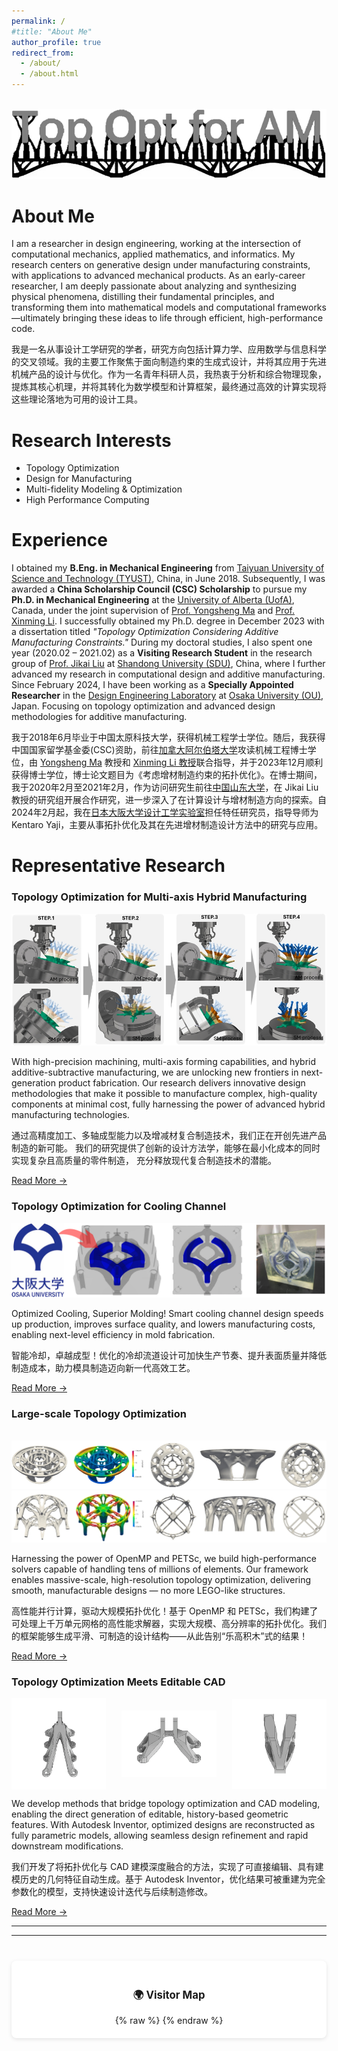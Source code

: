 ```yaml
---
permalink: /
#title: "About Me"
author_profile: true
redirect_from: 
  - /about/
  - /about.html
---
```


<br/><img src='/images/封面1.png'>

# About Me
<div class="research-text2">
<p>
I am a researcher in design engineering, working at the intersection of computational mechanics, applied mathematics, and informatics. My research centers on generative design under manufacturing constraints, with applications to advanced mechanical products. As an early-career researcher, I am deeply passionate about analyzing and synthesizing physical phenomena, distilling their fundamental principles, and transforming them into mathematical models and computational frameworks—ultimately bringing these ideas to life through efficient, high-performance code.
</p>

<p>
我是一名从事设计工学研究的学者，研究方向包括计算力学、应用数学与信息科学的交叉领域。我的主要工作聚焦于面向制造约束的生成式设计，并将其应用于先进机械产品的设计与优化。作为一名青年科研人员，我热衷于分析和综合物理现象，提炼其核心机理，并将其转化为数学模型和计算框架，最终通过高效的计算实现将这些理论落地为可用的设计工具。
</p>
</div>

# Research Interests
<ul class="research-interests">
  <li>Topology Optimization</li>
  <li>Design for Manufacturing</li>
  <li>Multi-fidelity Modeling & Optimization</li>
  <li>High Performance Computing</li>
</ul>



# Experience
<div class="research-text2">
<p>
I obtained my <strong>B.Eng. in Mechanical Engineering</strong> from <a href="https://pages.github.com/">Taiyuan University of Science and Technology (TYUST)</a>, China, in June 2018. Subsequently, I was awarded a <strong>China Scholarship Council (CSC) Scholarship</strong> to pursue my <strong>Ph.D. in Mechanical Engineering</strong> at the <a href="https://pages.github.com/">University of Alberta (UofA)</a>, Canada, under the joint supervision of <a href="https://faculty.sustech.edu.cn/?tagid=mays&iscss=1&snapid=1&orderby=date&go=2&lang=en">Prof. Yongsheng Ma</a> and <a href="https://pages.github.com/">Prof. Xinming Li</a>. I successfully obtained my Ph.D. degree in December 2023 with a dissertation titled <em>"Topology Optimization Considering Additive Manufacturing Constraints."</em> During my doctoral studies, I also spent one year (2020.02 – 2021.02) as a <strong>Visiting Research Student</strong> in the research group of <a href="https://www.mech.sdu.edu.cn/info/1132/129552.htm">Prof. Jikai Liu</a> at <a href="https://pages.github.com/">Shandong University (SDU)</a>, China, where I further advanced my research in computational design and additive manufacturing. Since February 2024, I have been working as a <strong>Specially Appointed Researcher</strong> in the <a href="https://pages.github.com/">Design Engineering Laboratory</a> at <a href="https://pages.github.com/">Osaka University (OU)</a>, Japan. Focusing on topology optimization and advanced design methodologies for additive manufacturing.
</p>

<p>
我于2018年6月毕业于中国太原科技大学，获得机械工程学士学位。随后，我获得中国国家留学基金委(CSC)资助，前往<a href="https://pages.github.com/">加拿大阿尔伯塔大学</a>攻读机械工程博士学位，由 <a href="https://pages.github.com/">Yongsheng Ma</a> 教授和 <a href="https://pages.github.com/">Xinming Li 教授</a>联合指导，并于2023年12月顺利获得博士学位，博士论文题目为《考虑增材制造约束的拓扑优化》。在博士期间，我于2020年2月至2021年2月，作为访问研究生前往<a href="https://www.mech.sdu.edu.cn/info/1132/129552.htm">中国山东大学</a>，在 Jikai Liu 教授的研究组开展合作研究，进一步深入了在计算设计与增材制造方向的探索。自2024年2月起，我在<a href="https://pages.github.com/">日本大阪大学设计工学实验室</a>担任特任研究员，指导导师为 Kentaro Yaji，主要从事拓扑优化及其在先进增材制造设计方法中的研究与应用。
</p>
</div>

# Representative Research

<div class="research-card">
  <h3>Topology Optimization for Multi-axis Hybrid Manufacturing</h3>
  <img src="/images/HASM.png" alt="Hybrid Manufacturing">
  <div class="research-text">
    <p>
        With high-precision machining, multi-axis forming capabilities, and hybrid additive-subtractive manufacturing, 
        we are unlocking new frontiers in next-generation product fabrication. 
        Our research delivers innovative design methodologies that make it possible to manufacture complex, 
        high-quality components at minimal cost, fully harnessing the power of advanced hybrid manufacturing technologies.
      </p>
    <p>
        通过高精度加工、多轴成型能力以及增减材复合制造技术，我们正在开创先进产品制造的新可能。
        我们的研究提供了创新的设计方法学，能够在最小化成本的同时实现复杂且高质量的零件制造，
        充分释放现代复合制造技术的潜能。
    </p>
</div>
  <a href="{{ '/portfolio/sub/HASM/' | relative_url }}" class="btn">Read More →</a>
</div>

<div class="research-card">
  <h3>Topology Optimization for Cooling Channel</h3>
  <img src='/images/cooling.png' alt="Hybrid Manufacturing">
  <div class="research-text">
    <p>
        Optimized Cooling, Superior Molding! Smart cooling channel design speeds up production, 
        improves surface quality, and lowers manufacturing costs, enabling next-level efficiency 
        in mold fabrication.
    </p>
    <p>
        智能冷却，卓越成型！优化的冷却流道设计可加快生产节奏、提升表面质量并降低制造成本，助力模具制造迈向新一代高效工艺。
    </p>
</div>
  <a href="{{ '/portfolio/sub/MOLD/' | relative_url }}" class="btn">Read More →</a>
</div>

<div class="research-card">
  <h3>Large-scale Topology Optimization</h3>
  <br/><img src='/images/top02 (2).png'>
  <br/><img src='/images/top02 (3).png'>
  <div class="research-text">
    <p>
        Harnessing the power of OpenMP and PETSc, we build high-performance solvers capable of handling tens of millions of elements. Our framework enables massive-scale, high-resolution topology optimization, delivering smooth, manufacturable designs — no more LEGO-like structures.
    </p>
    <p>
         高性能并行计算，驱动大规模拓扑优化！基于 OpenMP 和 PETSc，我们构建了可处理上千万单元网格的高性能求解器，实现大规模、高分辨率的拓扑优化。我们的框架能够生成平滑、可制造的设计结构——从此告别“乐高积木”式的结果！
    </p>
</div>
  <a href="{{ '/softwares/software_1/' | relative_url }}" class="btn">Read More →</a>
</div>

<div class="research-card">
  <h3>Topology Optimization Meets Editable CAD</h3>
  <div style="display: flex; justify-content: space-between; align-items: center; gap: 0px;">
    <img src='/images/CAD/AM4.gif' style="width: 30%; height: auto;">
    <img src='/images/CAD/SDGIF_Rusult_5.gif' style="width: 30%; height: auto;">
    <img src='/images/CAD/SDGIF_Rusult_6.gif' style="width: 30%; height: auto;">
  </div>
  <div class="research-text">
    <p>
        We develop methods that bridge topology optimization and CAD modeling, enabling the direct generation of editable, history-based geometric features. With Autodesk Inventor, optimized designs are reconstructed as fully parametric models, allowing seamless design refinement and rapid downstream modifications.
    </p>
    <p>
         我们开发了将拓扑优化与 CAD 建模深度融合的方法，实现了可直接编辑、具有建模历史的几何特征自动生成。基于 Autodesk Inventor，优化结果可被重建为完全参数化的模型，支持快速设计迭代与后续制造修改。
    </p>
</div>
  <a href="{{ '/portfolio/sub/CAD/' | relative_url }}" class="btn">Read More →</a>
</div>

<!--
写在最后
======
学术之路走得越远，越容易被浮躁与功利裹挟：拼论文、拼项目，仿佛成果的数量成了唯一的衡量标准。这些却逐渐偏离了我当初选择读博、踏入学术道路的初心。人在屋檐下，往往难以完全避开这些现实。我真正热爱的，是拓扑优化。对我而言，它像是一件可以反复打磨和把玩的玩具，让我沉浸其中、乐此不疲。我希望这里能够成为我的一片自留地，记录并展示那些我真正感兴趣、与我的研究紧密相关的思考与探索。
-->

---

---

<div style="
    background-color: #fff; 
    box-shadow: 0 2px 6px rgba(0, 0, 0, 0.1); 
    border-radius: 8px; 
    padding: 20px; 
    margin-top: 40px; 
    text-align: center;
">
    <h3 style="
        font-weight: bold; 
        font-size: 1.2em; 
        margin-bottom: 15px;
    ">
        🌍 Visitor Map
    </h3>
    {% raw %}
    <script type='text/javascript' id='clustrmaps' src='//cdn.clustrmaps.com/map_v2.js?cl=ffffff&w=a&t=tt&d=G0kUd01qp_X51j2JI9KKac5r5nvUapRlJBEjaW6OGqo'></script>
    {% endraw %}
</div>

